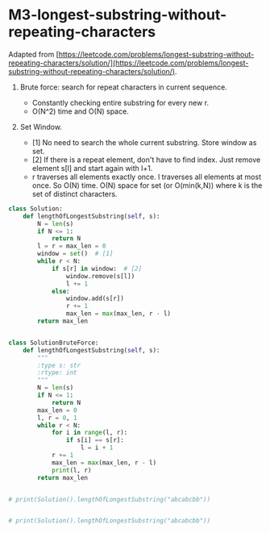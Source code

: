 # M3-longest-substring-without-repeating-characters

Adapted from [https://leetcode.com/problems/longest-substring-without-repeating-characters/solution/](https://leetcode.com/problems/longest-substring-without-repeating-characters/solution/).

1. Brute force: search for repeat characters in current sequence. 

   * Constantly checking entire substring for every new r.
   * O\(N^2\) time and O\(N\) space.

2. Set Window. 
   * \[1\] No need to search the whole current substring. Store window as set. 
   * \[2\] If there is a repeat element, don't have to find index. Just remove element s\[l\] and start again with l+1.
   * r traverses all elements exactly once. l traverses all elements at most once. So O\(N\) time. O\(N\) space for set \(or O\(min\(k,N\)\) where k is the set of distinct characters.

```python
class Solution:
    def lengthOfLongestSubstring(self, s):
        N = len(s)
        if N <= 1:
            return N
        l = r = max_len = 0
        window = set()  # [1]
        while r < N:
            if s[r] in window:  # [2]
                window.remove(s[l])
                l += 1
            else:
                window.add(s[r])
                r += 1
                max_len = max(max_len, r - l)
        return max_len


class SolutionBruteForce:
    def lengthOfLongestSubstring(self, s):
        """
        :type s: str
        :rtype: int
        """
        N = len(s)
        if N <= 1:
            return N
        max_len = 0
        l, r = 0, 1
        while r < N:
            for i in range(l, r):
                if s[i] == s[r]:
                    l = i + 1
            r += 1
            max_len = max(max_len, r - l)
            print(l, r)
        return max_len


# print(Solution().lengthOfLongestSubstring("abcabcbb"))


# print(Solution().lengthOfLongestSubstring("abcabcbb"))

```

